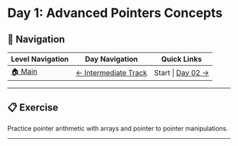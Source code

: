 # Day 1: Advanced Pointers Concepts

## 🔗 Navigation

| Level Navigation | Day Navigation | Quick Links |
|------------------|----------------|-------------|
| [🏠 Main](../../README.md) | [← Intermediate Track](../README.md) | Start \| [Day 02 →](../Day02/) |

---

## 📋 Exercise

Practice pointer arithmetic with arrays and pointer to pointer manipulations.

---
